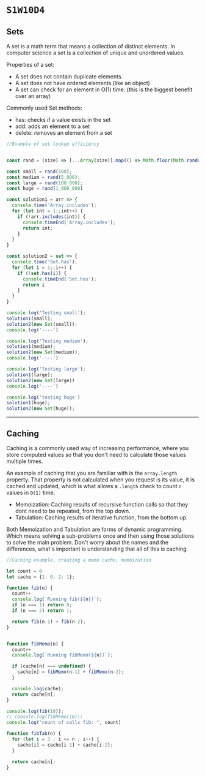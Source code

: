 # `S1W10D4`

## Sets

A set is a math term that means a collection of distinct elements. In computer
science a set is a collection of unique and unordered values.

Properties of a set:

- A set does not contain duplicate elements.
- A set does not have ordered elements (like an object)
- A set can check for an element in O(1) time. (this is the biggest benefit over
  an array)

Commonly used Set methods:

- has: checks if a value exists in the set
- add: adds an element to a set
- delete: removes an element from a set

```js
//Example of set lookup efficiency


const rand = (size) => [...Array(size)].map(() => Math.floor(Math.random() * size));

const small = rand(100);
const medium = rand(5_000);
const large = rand(100_000);
const huge = rand(1_000_000)

const solution1 = arr => {
  console.time('Array.includes');
  for (let int = 1;;int++) {
    if (!arr.includes(int)) {
      console.timeEnd('Array.includes');
      return int;
    }
  }
}

const solution2 = set => {
  console.time('Set.has');
  for (let i = 1;;i++) {
    if (!set.has(i)) {
      console.timeEnd('Set.has');
      return i
    }
  }
}

console.log('Testing small');
solution1(small);
solution2(new Set(small));
console.log('----')

console.log('Testing medium');
solution1(medium);
solution2(new Set(medium));
console.log('----')

console.log('Testing large');
solution1(large);
solution2(new Set(large))
console.log('----')

console.log('testing huge')
solution1(huge);
solution2(new Set(huge));

```

---

## Caching

Caching is a commonly used way of increasing performance, where you store
computed values so that you don't need to calculate those values multiple times.

An example of caching that you are familiar with is the `array.length` property.
That property is not calculated when you request is its value, it is cached and
updated, which is what allows a `.length` check to count `n` values in `O(1)`
time.

- Memoization: Caching results of recursive function calls so that they dont need
to be repeated, from the top down.
- Tabulation: Caching results of iterative function, from the bottom up.

Both Memoization and Tabulation are forms of dynamic programming. Which means
solving a sub-problems once and then using those solutions to solve the main
problem. Don't worry about the names and the differences, what's important is
understanding that all of this is caching.

```js
//Caching example, creating a memo cache, memoization

let count = 0
let cache = {1: 0, 2: 1};

function fib(n) {
  count++
  console.log(`Running fib(${n})`);
  if (n === 1) return 0;
  if (n === 2) return 1;

  return fib(n-1) + fib(n-2);
}


function fibMemo(n) {
  count++
  console.log(`Running fibMemo(${n})`);

  if (cache[n] === undefined) {
    cache[n] = fibMemo(n-1) + fibMemo(n-2);
  }

  console.log(cache);
  return cache[n];
}

console.log(fib(10));
// console.log(fibMemo(10));
console.log("count of calls fib: ", count)

function fibTab(n) {
  for (let i = 3 ; i <= n ; i++) {
    cache[i] = cache[i-1] + cache[i-2];
  }

  return cache[n];
}
```